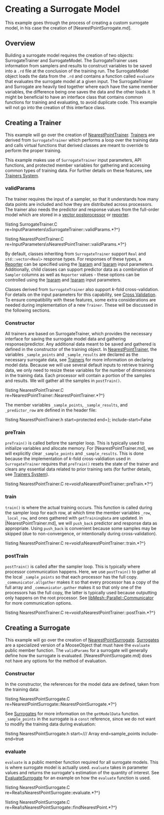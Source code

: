 # Creating a Surrogate Model

This example goes through the process of creating a custom surrogate model, in his case the creation of [NearestPointSurrogate.md].

## Overview

Building a surrogate model requires the creation of two objects: SurrogateTrainer and SurrogateModel. The SurrogateTrainer uses information from samplers and results to construct variables to be saved into a `.rd` file at the conclusion of the training run. The SurrogateModel object loads the data from the `.rd` and contains a function called `evaluate` that evaluates the surrogate model at a given input. The SurrogateTrainer and Surrogate are heavily tied together where each have the same member variables, the difference being one saves the data and the other loads it. It might be beneficial to have an interface class that contains common functions for training and evaluating, to avoid duplicate code. This example will not go into the creation of this interface class.

## Creating a Trainer

This example will go over the creation of [NearestPointTrainer](NearestPointTrainer.md). [Trainers](Trainers/index.md) are derived from `SurrogateTrainer` which performs a loop over the training data and calls virtual functions that derived classes are meant to override to perform the proper training.

This example makes use of `SurrogateTrainer` input parameters, API functions, and protected member variables for gathering and accessing common types of training data. For further details on these features, see [Trainers System](Trainers/index.md).

### validParams

The trainer requires the input of a sampler, so that it understands how many data points are included and how they are distributed across processors. The trainer also needs the predictor and response values from the full-order model which are stored in a [vector postprocessor](VectorPostprocessors/index.md) or [reporter](Reporters/index.md).

!listing SurrogateTrainer.C re=InputParameters\sSurrogateTrainer::validParams.*?^}

!listing NearestPointTrainer.C re=InputParameters\sNearestPointTrainer::validParams.*?^}

By default, classes inheriting from `SurrogateTrainer` support `Real` and `std::vector<Real>` response types. For responses of these types, a [Reporter](Reporters/index.md) can be specified using the [!param](/Trainers/PolynomialRegressionTrainer/response) and [!param](/Trainers/PolynomialRegressionTrainer/response_type) input parameters. Additionally, child classes can support predictor data as a combination of `Sampler` columns as well as `Reporter` values - these options can be controlled using the [!param](/Trainers/PolynomialRegressionTrainer/response) and [!param](/Trainers/PolynomialRegressionTrainer/response_type) input parameters.

Classes derived from `SurrogateTrainer` also support $k$-fold cross-validation. For details on the input parameters for this capability, see [Cross Validation](cross_validation.md). To ensure compatibility with these features, some extra considerations are needed during implementation of a new `Trainer`. These will be discussed in the following sections.

### Constructor

All trainers are based on SurrogateTrainer, which provides the necessary interface for saving the surrogate model data and gathering response/predictor. Any additional data meant to be saved and gathered is defined in the constructor of the training object. In [NearestPointTrainer](NearestPointTrainer.md), the variables `_sample_points` and `_sample_results` are declared as the necessary surrogate data, see [Trainers](Trainers/index.md) for more information on declaring model data. Because we will use several default inputs to retrieve training data, we only need to resize these variables for the number of dimensions in the training data. Each processor will contain a portion of the samples and results. We will gather all the samples in `postTrain()`.

!listing NearestPointTrainer.C re=NearestPointTrainer::NearestPointTrainer.*?^}

The member variables `_sample_points`, `_sample_results`, and `_predictor_row` are defined in the header file:

!listing NearestPointTrainer.h start=protected end=}; include-start=False

### preTrain

`preTrain()` is called before the sampler loop. This is typically used to initialize variables and allocate memory. For [NearestPointTrainer.md], we will explicitly clear `_sample_points` and `_sample_results`. This is done because the implementation of $k$-fold cross-valdiation used in `SurrogateTrainer` requires that `preTrain()` resets the state of the trainer and clears any essential data related to prior training sets (for further details, see [Trainers System](Trainers/index.md)).

!listing NearestPointTrainer.C re=void\sNearestPointTrainer::preTrain.*?^}

### train

`train()` is where the actual training occurs. This function is called during the sampler loop for each row, at which time the member variables `_row`, `_local_row`, and ones gathered with `getTrainingData` are updated. In [NearestPointTrainer.md], we will `push_back` predictor and response data as appropriate. Using `push_back` is convenient because some samples may be skipped (due to non-convergence, or intentionally during cross-validation).

!listing NearestPointTrainer.C re=void\sNearestPointTrainer::train.*?^}

### postTrain

`postTrain()` is called after the sampler loop. This is typically where processor communication happens. Here, we use `postTrain()` to gather all the local `_sample_points` so that each processor has the full copy. `_communicator.allgather` makes it so that every processor has a copy of the full array and `_communicator.gather` makes it so that only one of the processors has the full copy, the latter is typically used because outputting only happens on the root processor. See [libMesh::Parallel::Communicator](http://libmesh.github.io/doxygen/classlibMesh_1_1Parallel_1_1Communicator.html) for more communication options.

!listing NearestPointTrainer.C re=void\sNearestPointTrainer::postTrain.*?^}

## Creating a Surrogate

This example will go over the creation of [NearestPointSurrogate](NearestPointSurrogate.md). [Surrogates](Surrogates/index.md) are a specialized version of a MooseObject that must have the `evaluate` public member function. The `validParams` for a surrogate will generally define how the surrogate is evaluated. [NearestPointSurrogate.md] does not have any options for the method of evaluation.

### Constructor

In the constructor, the references for the model data are defined, taken from the training data:

!listing NearestPointSurrogate.C re=NearestPointSurrogate::NearestPointSurrogate.*?^}

See [Surrogates](Surrogates/index.md) for more information on the `getModelData` function. `_sample_points` in the surrogate is a `const` reference, since we do not want to modify the training data during evaluation:

!listing NearestPointSurrogate.h start=/// Array end=sample_points include-end=true

### evaluate

`evaluate` is a public member function required for all surrogate models. This is where surrogate model is actually used. `evaluate` takes in parameter values and returns the surrogate's estimation of the quantity of interest. See [EvaluateSurrogate](EvaluateSurrogate.C) for an example on how the `evaluate` function is used.

!listing NearestPointSurrogate.C re=Real\sNearestPointSurrogate::evaluate.*?^}

!listing NearestPointSurrogate.C re=Real\sNearestPointSurrogate::findNearestPoint.*?^}
